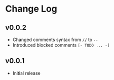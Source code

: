 # Change Log

## v0.0.2
- Changed comments syntax from `//` to `--`
- Introduced blocked comments `[- TODO ... -]`

## v0.0.1
- Initial release
